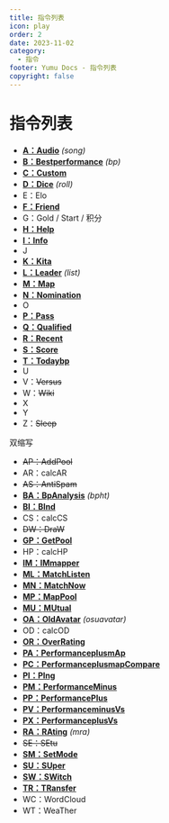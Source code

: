 ```yaml
---
title: 指令列表
icon: play
order: 2
date: 2023-11-02
category:
  - 指令
footer: Yumu Docs - 指令列表
copyright: false
---
```

# 指令列表

- [**A：Audio**](./map.md/#audio) *(song)*
- [**B：Bestperformance**](./score.md/#bestperformance) *(bp)*
- [**C：Custom**](./map.md/#course)
- [**D：Dice**](./fun.md/#dice) *(roll)*
- E：Elo
- [**F：Friend**](./player.md/#friend)
- G：Gold / Start / 积分
- [**H：Help**](./bot.md/#help)
- [**I：Info**](./player.md/#info)
- J
- [**K：Kita**](./aid.md/#kita)
- [**L：Leader**](./map.md/#leader) *(list)*
- [**M：Map**](./map.md/#map)
- [**N：Nomination**](./map.md/#nomination)
- O
- [**P：Pass**](./score.md/#pass)
- [**Q：Qualified**](./map.md/#qualified)
- [**R：Recent**](./score.md/#recent)
- [**S：Score**](./score.md/#score)
- [**T：Todaybp**](./score.md/#todaybp)
- U
- V：~~Versus~~
- W：~~Wiki~~
- X
- Y
- Z：~~Sleep~~

双缩写

- ~~AP：AddPool~~
- AR：calcAR
- ~~AS：AntiSpam~~
- [**BA：BpAnalysis**](./score.md/#bpanalysis) *(bpht)*
- [**BI：BInd**](./bot.md/#bind)
- CS：calcCS
- ~~DW：DraW~~
- [**GP：GetPool**](./tournament.md/#getpool)
- HP：calcHP
- [**IM：IMmapper**](./player.md/#immapper)
- [**ML：MatchListen**](./tournament.md/#matchlisten)
- [**MN：MatchNow**](./tournament.md/#matchnow)
- [**MP：MapPool**](./tournament.md/#pool)
- [**MU：MUtual**](./player.md/#mutual)
- [**OA：OldAvatar**](./aid.md/#oldavater) *(osuavatar)*
- OD：calcOD
- [**OR：OverRating**](./player.md/#overrating)
- [**PA：PerformanceplusmAp**](./player.md/#ppplus)
- [**PC：PerformanceplusmapCompare**](./player.md/#ppplus)
- [**PI：PIng**](./bot.md/#ping)
- [**PM：PerformanceMinus**](./player.md/#ppminus)
- [**PP：PerformancePlus**](./player.md/#ppplus)
- [**PV：PerformanceminusVs**](./player.md/#ppminus)
- [**PX：PerformanceplusVs**](./player.md/#ppplus)
- [**RA：RAting**](./tournament.md/#rating) *(mra)*
- ~~SE：SEtu~~
- [**SM：SetMode**](./score.md#mode)
- [**SU：SUper**](./bot.md/#ban)
- [**SW：SWitch**](./bot.md/#switch)
- [**TR：TRansfer**](./aid.md/#trans)
- WC：WordCloud
- WT：WeaTher

